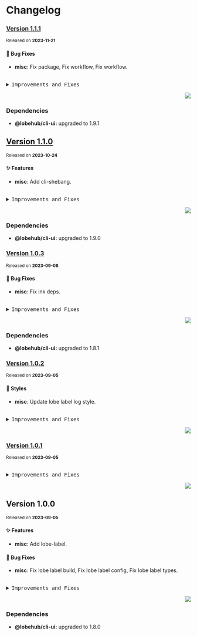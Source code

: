 <a name="readme-top"></a>

# Changelog

### [Version 1.1.1](https://github.com/lobehub/lobe-cli-toolbox/compare/@lobehub/label-cli@1.1.0...@lobehub/label-cli@1.1.1)

<sup>Released on **2023-11-21**</sup>

#### 🐛 Bug Fixes

- **misc**: Fix package, Fix workflow, Fix workflow.

<br/>

<details>
<summary><kbd>Improvements and Fixes</kbd></summary>

#### What's fixed

- **misc**: Fix package ([699d657](https://github.com/lobehub/lobe-cli-toolbox/commit/699d657))
- **misc**: Fix workflow ([b35cb27](https://github.com/lobehub/lobe-cli-toolbox/commit/b35cb27))
- **misc**: Fix workflow ([f8e5ffe](https://github.com/lobehub/lobe-cli-toolbox/commit/f8e5ffe))

</details>

<div align="right">

[![](https://img.shields.io/badge/-BACK_TO_TOP-151515?style=flat-square)](#readme-top)

</div>

### Dependencies

- **@lobehub/cli-ui:** upgraded to 1.9.1

## [Version 1.1.0](https://github.com/lobehub/lobe-cli-toolbox/compare/@lobehub/label-cli@1.0.3...@lobehub/label-cli@1.1.0)

<sup>Released on **2023-10-24**</sup>

#### ✨ Features

- **misc**: Add cli-shebang.

<br/>

<details>
<summary><kbd>Improvements and Fixes</kbd></summary>

#### What's improved

- **misc**: Add cli-shebang ([c1bac39](https://github.com/lobehub/lobe-cli-toolbox/commit/c1bac39))

</details>

<div align="right">

[![](https://img.shields.io/badge/-BACK_TO_TOP-151515?style=flat-square)](#readme-top)

</div>

### Dependencies

- **@lobehub/cli-ui:** upgraded to 1.9.0

### [Version 1.0.3](https://github.com/lobehub/lobe-cli-toolbox/compare/@lobehub/label-cli@1.0.2...@lobehub/label-cli@1.0.3)

<sup>Released on **2023-09-08**</sup>

#### 🐛 Bug Fixes

- **misc**: Fix ink deps.

<br/>

<details>
<summary><kbd>Improvements and Fixes</kbd></summary>

#### What's fixed

- **misc**: Fix ink deps ([06cd5ed](https://github.com/lobehub/lobe-cli-toolbox/commit/06cd5ed))

</details>

<div align="right">

[![](https://img.shields.io/badge/-BACK_TO_TOP-151515?style=flat-square)](#readme-top)

</div>

### Dependencies

- **@lobehub/cli-ui:** upgraded to 1.8.1

### [Version 1.0.2](https://github.com/lobehub/lobe-cli-toolbox/compare/@lobehub/label-cli@1.0.1...@lobehub/label-cli@1.0.2)

<sup>Released on **2023-09-05**</sup>

#### 💄 Styles

- **misc**: Update lobe label log style.

<br/>

<details>
<summary><kbd>Improvements and Fixes</kbd></summary>

#### Styles

- **misc**: Update lobe label log style ([cfbd0d7](https://github.com/lobehub/lobe-cli-toolbox/commit/cfbd0d7))

</details>

<div align="right">

[![](https://img.shields.io/badge/-BACK_TO_TOP-151515?style=flat-square)](#readme-top)

</div>

### [Version 1.0.1](https://github.com/lobehub/lobe-cli-toolbox/compare/@lobehub/label-cli@1.0.0...@lobehub/label-cli@1.0.1)

<sup>Released on **2023-09-05**</sup>

<br/>

<details>
<summary><kbd>Improvements and Fixes</kbd></summary>

</details>

<div align="right">

[![](https://img.shields.io/badge/-BACK_TO_TOP-151515?style=flat-square)](#readme-top)

</div>

## Version 1.0.0

<sup>Released on **2023-09-05**</sup>

#### ✨ Features

- **misc**: Add lobe-label.

#### 🐛 Bug Fixes

- **misc**: Fix lobe label build, Fix lobe label config, Fix lobe label types.

<br/>

<details>
<summary><kbd>Improvements and Fixes</kbd></summary>

#### What's improved

- **misc**: Add lobe-label ([a76c022](https://github.com/lobehub/lobe-cli-toolbox/commit/a76c022))

#### What's fixed

- **misc**: Fix lobe label build ([04d9821](https://github.com/lobehub/lobe-cli-toolbox/commit/04d9821))
- **misc**: Fix lobe label config ([41de04e](https://github.com/lobehub/lobe-cli-toolbox/commit/41de04e))
- **misc**: Fix lobe label types ([a4a6c91](https://github.com/lobehub/lobe-cli-toolbox/commit/a4a6c91))

</details>

<div align="right">

[![](https://img.shields.io/badge/-BACK_TO_TOP-151515?style=flat-square)](#readme-top)

</div>

### Dependencies

- **@lobehub/cli-ui:** upgraded to 1.8.0
